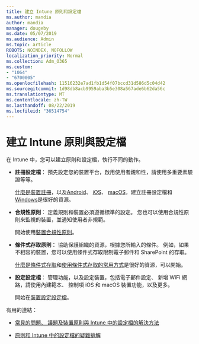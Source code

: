 ```yaml
---
title: 建立 Intune 原則和設定檔
ms.author: mandia
author: mandia
manager: dougeby
ms.date: 05/07/2019
ms.audience: Admin
ms.topic: article
ROBOTS: NOINDEX, NOFOLLOW
localization_priority: Normal
ms.collection: Adm_O365
ms.custom:
- "1064"
- "6700005"
ms.openlocfilehash: 11516232e7ad1fb1d54f07bccd31d586d5c04d42
ms.sourcegitcommit: 1d98db8acb9959aba3b5e308a567ade6b62da56c
ms.translationtype: MT
ms.contentlocale: zh-TW
ms.lasthandoff: 08/22/2019
ms.locfileid: "36514754"
---
```

# <a name="creating-intune-policy-and-profiles"></a>建立 Intune 原則與設定檔

在 Intune 中，您可以建立原則和設定檔，執行不同的動作。

- **註冊設定檔**： 預先設定您的裝置平台，啟用使用者親和性，請使用多重要素驗證等等。

  [什麼是裝置註冊](https://docs.microsoft.com/intune/device-enrollment)，以及[Android](https://docs.microsoft.com/intune/android-enroll)、 [iOS](https://docs.microsoft.com/intune/ios-enroll)、 [macOS](https://docs.microsoft.com/intune/macos-enroll)，建立註冊設定檔和[Windows](https://docs.microsoft.com/intune/windows-enrollment-methods)是很好的資源。

- **合規性原則**： 定義規則和裝置必須遵循標準的設定。 您也可以使用合規性原則來監視的裝置，並通知使用者非規範。

  開始使用[裝置合規性原則](https://docs.microsoft.com/intune/device-compliance-get-started)。
- **條件式存取原則**： 協助保護組織的資源，根據您所輸入的條件。 例如，如果不相容的裝置，您可以使用條件式存取限制電子郵件和 SharePoint 的存取。

  [什麼是條件式存取](https://docs.microsoft.com/intune/conditional-access)和[使用條件式存取的常用方式](https://docs.microsoft.com/intune/conditional-access-intune-common-ways-use)是很好的資源，可以開始。

- **設定設定檔**： 管理功能，以及設定裝置，包括電子郵件設定、 新增 WiFi 網路，請使用內建範本、 控制項 iOS 和 macOS 裝置功能，以及更多。

  開始在[裝置設定設定檔](https://docs.microsoft.com/intune/device-profiles)。

有用的連結：

- [常見的問題、 議題及裝置原則與 Intune 中的設定檔的解決方法](https://docs.microsoft.com/intune/device-profile-troubleshoot)

- [原則和 Intune 中的設定檔的疑難排解](https://docs.microsoft.com/intune/troubleshoot-policies-in-microsoft-intune)
